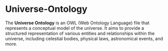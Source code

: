 # Universe-Ontology
The **Universe Ontology** is an OWL (Web Ontology Language) file that represents a conceptual model of the universe. It aims to provide a structured representation of various entities and relationships within the universe, including celestial bodies, physical laws, astronomical events, and more.
